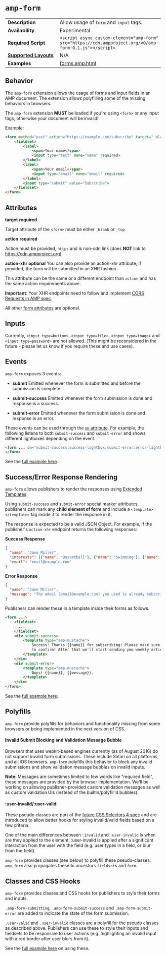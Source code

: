 <!---
Copyright 2016 The AMP HTML Authors. All Rights Reserved.

Licensed under the Apache License, Version 2.0 (the "License");
you may not use this file except in compliance with the License.
You may obtain a copy of the License at

      http://www.apache.org/licenses/LICENSE-2.0

Unless required by applicable law or agreed to in writing, software
distributed under the License is distributed on an "AS-IS" BASIS,
WITHOUT WARRANTIES OR CONDITIONS OF ANY KIND, either express or implied.
See the License for the specific language governing permissions and
limitations under the License.
-->

# <a name="`amp-form`"></a> `amp-form`

<table>
  <tr>
    <td width="40%"><strong>Description</strong></td>
    <td>Allow usage of <code>form</code> and <code>input</code> tags.</td>
  </tr>
  <tr>
    <td width="40%"><strong>Availability</strong></td>
    <td>Experimental</td>
  </tr>
  <tr>
    <td width="40%"><strong>Required Script</strong></td>
    <td><code>&lt;script async custom-element="amp-form" src="https://cdn.ampproject.org/v0/amp-form-0.1.js">&lt;/script></code></td>
  </tr>
  <tr>
    <td class="col-fourty"><strong><a href="https://www.ampproject.org/docs/guides/responsive/control_layout.html">Supported Layouts</a></strong></td>
    <td>N/A</td>
  </tr>
  <tr>
    <td width="40%"><strong>Examples</strong></td>
    <td><a href="https://github.com/ampproject/amphtml/blob/master/examples/forms.amp.html">forms.amp.html</a></td>
  </tr>
</table>

## Behavior

The `amp-form` extension allows the usage of forms and input fields in an AMP document. The extension allows polyfilling
some of the missing behaviors in browsers.

The `amp-form` extension **MUST** be loaded if you're using `<form>` or any input tags, otherwise your document will be invalid!

Example:
```html
<form method="post" action="https://example.com/subscribe" target="_blank">
    <fieldset>
        <label>
            <span>Your name</span>
            <input type="text" name="name" required>
        </label>
        <label>
            <span>Your email</span>
            <input type="email" name="email" required>
        </label>
        <input type="submit" value="Subscribe">
    </fieldset>
</form>
```

## Attributes

**target**
__required__

Target attribute of the `<form>` must be either `_blank` or `_top`.

**action**
__required__

Action must be provided, `https` and is non-cdn link (does **NOT** link to https://cdn.ampproject.org).

**action-xhr**
__optional__
You can also provide an action-xhr attribute, if provided, the form will be submitted in an XHR fashion.

This attribute can be the same or a different endpoint than `action` and has the same action requirements above.

**Important**: Your XHR endpoints need to follow and implement [CORS Requests in AMP spec](https://github.com/ampproject/amphtml/blob/master/spec/amp-cors-requests.md).

All other [form attributes](https://developer.mozilla.org/en-US/docs/Web/HTML/Element/form) are optional.

## Inputs
Currently, `<input type=button>`, `<input type=file>`, `<input type=image>` and `<input type=password>` are not allowed. (This might be reconsidered in the future - please let us know if you require these and use cases).

## Events
`amp-form` exposes 3 events:

* **submit**
Emitted whenever the form is submitted and before the submission is complete.

* **submit-success**
Emitted whenever the form submission is done and response is a success.

* **submit-error**
Emitted whenever the form submission is done and response is an error.

These events can be used through the [`on` attribute](https://github.com/ampproject/amphtml/blob/master/spec/amp-html-format.md#on).
For example, the following listens to both `submit-success` and `submit-error` and shows different lightboxes depending on the event.

```html
<form ... on="submit-success:success-lightbox;submit-error:error-lightbox" ...>
</form>
```

See the [full example here](https://github.com/ampproject/amphtml/blob/master/examples/forms.amp.html).

## Success/Error Response Rendering
`amp-form` allows publishers to render the responses using [Extended Templates](https://github.com/ampproject/amphtml/blob/master/spec/amp-html-format.md#extended-templates).

Using `submit-success` and `submit-error` special marker attributes, publishers can mark any **child element of form** and include a `<template></template>` tag inside it to render the response in it.

The response is expected to be a valid JSON Object. For example, if the publisher's `action-xhr` endpoint returns the following responses:

**Success Response**
```json
{
  "name": "Jane Miller",
  "interests": [{"name": "Basketball"}, {"name": "Swimming"}, {"name": "Reading"}],
  "email": "email@example.com"
}
```

**Error Response**
```json
{
  "name": "Jane Miller",
  "message": "The email (email@example.com) you used is already subscribed."
}
```

Publishers can render these in a template inside their forms as follows.

```html
<form ...>
    <fieldset>
      ...
    </fieldset>
    <div submit-success>
        <template type="amp-mustache">
            Success! Thanks {{name}} for subscribing! Please make sure to check your email {{email}}
            to confirm! After that we'll start sending you weekly articles on {{#interests}}<b>{{name}}</b> {{/interests}}.
        </template>
    </div>
    <div submit-error>
        <template type="amp-mustache">
            Oops! {{name}}, {{message}}.
        </template>
    </div>
</form>
```

See the [full example here](https://github.com/ampproject/amphtml/blob/master/examples/forms.amp.html).

## Polyfills
`amp-form` provide polyfills for behaviors and functionality missing from some browsers or being implemented in the next version of CSS.

#### Invalid Submit Blocking and Validation Message Bubble
Browsers that uses webkit-based engines currently (as of August 2016) do not support invalid form submissions. These include Safari on all platforms, and all iOS browsers. `amp-form` polyfills this behavior to block any invalid submissions and show validation message bubbles on invalid inputs.

**Note**: Messages are sometimes limited to few words like "required field", these messages are provided by the browser implementation. We'll be working on allowing publisher-provided custom validation messages as well as custom validation UIs (instead of the builtin/polyfill'd bubbles).

#### :user-invalid/:user-valid
These pseudo classes are part of the [future CSS Selectors 4 spec](https://drafts.csswg.org/selectors-4/#user-pseudos) and are introduced to allow better hooks for styling invalid/valid fields based on a few criteria.

One of the main differences between `:invalid` and `:user-invalid` is when are they applied to the element. :user-invalid is applied after a significant interaction from the user with the field (e.g. user types in a field, or blur from the field).

`amp-form` provides classes (see below) to polyfill these pseudo-classes. `amp-form` also propagates these to ancestors `fieldset`s and `form`.


## Classes and CSS Hooks
`amp-form` provides classes and CSS hooks for publishers to style their forms and inputs.

`.amp-form-submitting`, `.amp-form-submit-success` and `.amp-form-submit-error` are added to indicate the state of the form submission.

`.user-valid` and `.user-invalid` classes are a polyfill for the pseudo classes as described above. Publishers can use these to style their inputs and fieldsets to be responsive to user actions (e.g. highlighting an invalid input with a red border after user blurs from it).

See the [full example here](https://github.com/ampproject/amphtml/blob/master/examples/forms.amp.html) on using these.
